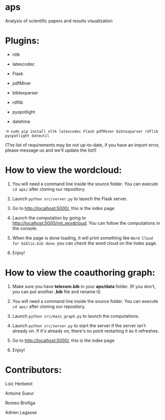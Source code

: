 # aps
Analysis of scientific papers and results visualization

# Plugins:

* nltk

* latexcodec

* Flask

* pdfMiner

* bibtexparser

* rdflib

* pyspotlight

* datetime

→ ```sudo pip install nltk latexcodec Flask pdfMiner bibtexparser rdflib pyspotlight dateutil```

(The list of requirements may be not up-to-date, if you have an import error, please message us
and we'll update the list!)

# How to view the wordcloud:

1) You will need a command line inside the source folder. You can execute ```cd aps/``` after cloning our repository.

2) Launch ```python src/server.py``` to launch the Flask server.

3) Go to [http://localhost:5000/](http://localhost:5000/), this is the index page

4) Launch the computation by going to [http://localhost:5000/init_wordcloud](http://localhost:5000/init_wordcloud). You can follow the computations in the console.

5) When the page is done loading, it will print something like ```Word Cloud for biblio.bib done```. you can check the word cloud on the index page.

6) Enjoy!

# How to view the coauthoring graph:

1) Make sure you have **telecom.bib** in your **aps/data** folder.
(If you don't, you can put another **.bib** file and rename it)

2) You will need a command line inside the source folder. You can execute ```cd aps/``` after cloning our repository.

3) Launch ```python src/main_graph.py``` to launch the computations.

4) Launch ```python src/server.py``` to start the server if the server isn't already on. If it's already on, there's no point restarting it as it refreshes.

5) Go to [http://localhost:5000/](http://localhost:5000/), this is the index page

6) Enjoy!
# Contributors:

Loïc Herbelot

Antoine Sueur

Romeo Brofiga

Adrien Lagasse


